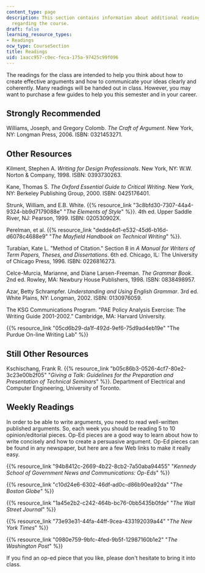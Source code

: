 ```yaml
---
content_type: page
description: This section contains information about additional reading materials
  regarding the course.
draft: false
learning_resource_types:
- Readings
ocw_type: CourseSection
title: Readings
uid: 1aacc957-c0ec-feca-175a-97425c99f096
---
```

The readings for the class are intended to help you think about how to create effective arguments and how to communicate your ideas clearly and coherently. Many readings will be handed out in class. However, you may want to purchase a few guides to help you this semester and in your career.

## Strongly Recommended

Williams, Joseph, and Gregory Colomb. *The Craft of Argument*. New York, NY: Longman Press, 2006. ISBN: 0321453271.

## Other Resources

Kilment, Stephen A. *Writing for Design Professionals*. New York, NY: W.W. Norton & Company, 1998. ISBN: 0393730263.

Kane, Thomas S. *The Oxford Essential Guide to Critical Writing*. New York, NY: Berkeley Publishing Group, 2000. ISBN: 0425176401.

Strunk, William, and E.B. White. {{% resource_link "3c8bfd30-7307-44a4-9324-bb9d7179088e" "*The Elements of Style*" %}}. 4th ed. Upper Saddle River, NJ: Pearson, 1999. ISBN: 020530902X.

Perelman, et al. {{% resource_link "dedde4d1-e532-45d6-b16d-d6078c4688e9" "*The Mayfield Handbook on Technical Writing*" %}}.

Turabian, Kate L. "Method of Citation." Section 8 in *A Manual for Writers of Term Papers, Theses, and Dissertations*. 6th ed. Chicago, IL: The University of Chicago Press, 1996. ISBN: 0226816273.

Celce-Murcia, Marianne, and Diane Larsen-Freeman. *The Grammar Book*. 2nd ed. Rowley, MA: Newbury House Publishers, 1998. ISBN: 0838498957.

Azar, Betty Schrampfer. *Understanding and Using English Grammar*. 3rd ed. White Plains, NY: Longman, 2002. ISBN: 0130976059.

The KSG Communications Program. "PAE Policy Analysis Exercise: The Writing Guide 2001-2002." Cambridge, MA: Harvard University.

{{% resource_link "05cd6b29-da1f-492d-9ef6-75d9ad4eb19e" "The Purdue On-line Writing Lab" %}}

## Still Other Resources

Kschischang, Frank R. {{% resource_link "b05c86b3-0526-4cf7-80e2-3c23e00b2f05" "*Giving a Talk: Guidelines for the Preparation and Presentation of Technical Seminars*" %}}. Department of Electrical and Computer Engineering, University of Toronto.

## Weekly Readings

In order to be able to write arguments, you need to read well-written published arguments. So, each week you should be reading 5 to 10 opinion/editorial pieces. Op-Ed pieces are a good way to learn about how to write concisely and how to create a persuasive argument. Op-Ed pieces can be found in any newspaper, but here are a few Web links to make it really easy.

{{% resource_link "94b8412c-2669-4b22-8cb2-7a50aba94455" "*Kennedy School of Government News and Communications: Op-Eds*" %}}

{{% resource_link "c10d24e6-6302-46df-ad0c-d86b90ea92da" "*The Boston Globe*" %}}

{{% resource_link "1a45e2b2-c242-464b-bc76-0bb5435b0fde" "*The Wall Street Journal*" %}}

{{% resource_link "73e93e31-44fa-44ff-9cea-433192039a44" "*The New York Times*" %}}

{{% resource_link "0980e759-9bfc-4fed-9b5f-12987160b1e2" "*The Washington Post*" %}}

If you find an op-ed piece that you like, please don't hesitate to bring it into class.